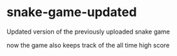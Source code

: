 # snake-game-updated

Updated version of the previously uploaded snake game

now the game also keeps track of the all time high score
